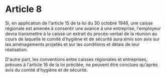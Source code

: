 # Article 8

Si, en application de l'article 15 de la loi du 30 octobre 1946, une caisse régionale est amenée à consentir une avance à une entreprise, l'employeur devra transmettre à la caisse un extrait du procès-verbal de la réunion au cours de laquelle le comité d'hygiène et de sécurité aura émis son avis sur les aménagements projetés et sur les conditions et délais de leur réalisation.

D'autre part, les conventions entre caisses régionales et entreprises, prévues à l'article 16 de la loi précitée, ne peuvent être conclues qu'après avis du comité d'hygiène et de sécurité.
